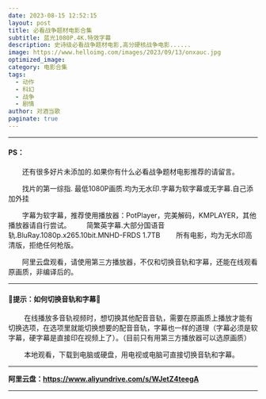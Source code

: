 ```yaml
---
date: 2023-08-15 12:52:15
layout: post
title: 必看战争题材电影合集
subtitle: 蓝光1080P.4K.特效字幕
description: 史诗级必看战争题材电影,高分硬核战争电影......
image: https://www.helloimg.com/images/2023/09/13/onxauc.jpg
optimized_image: 
category: 电影合集
tags:
  - 动作
  - 科幻
  - 战争
  - 剧情
author: 对酒当歌
paginate: true
---
```



---

#### PS：

　　还有很多好片未添加的.如果你有什么必看战争题材电影推荐的请留言。

　　找片的第一综指. 最低1080P画质.均为无水印.字幕为软字幕或无字幕.自己添加外挂

　　字幕为软字幕，推荐使用播放器：PotPlayer，完美解码，KMPLAYER，其他播放器请自行尝试。
　　简繁英字幕.大部分国语音轨.BluRay.1080p.x265.10bit.MNHD-FRDS 1.7TB
　　所有电影，均为无水印高清版，拒绝任何枪版。

　　阿里云盘观看，请使用第三方播放器，不仅和切换音轨和字幕，还能在线观看原画质，非编译后的。

---

#### 🔔提示：如何切换音轨和字幕🔔

　　 在线播放多音轨视频时，想切换其他配音音轨，需要在原画质上播放才能有切换选项，在选项里就能切换想要的配音音轨，字幕也一样的道理（字幕必须是软字幕，硬字幕是直接印在视频上了）。（目前只有用第三方播放器可以选原画质）

　　 本地观看，下载到电脑或硬盘，用电视或电脑可直接切换音轨和字幕。

---

**阿里云盘：<https://www.aliyundrive.com/s/WJetZ4teegA>**

---

